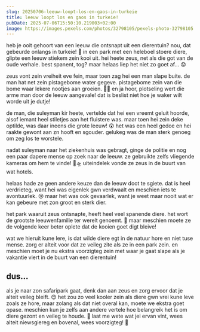 ```yaml
---
slug: 20250706-leeuw-loopt-los-en-gaos-in-turkeie
title: leeuw loopt los en gaos in turkeie!
pubDate: 2025-07-06T15:50:10.219003+02:00
image: https://images.pexels.com/photos/32798105/pexels-photo-32798105.jpeg?auto=compress&cs=tinysrgb&dpr=2&h=650&w=940
---
```

heb je ooit gehoort van een leeuw die ontsnapt uit een dierentuin? nou, dat gebeurde onlangs in turkeie! 🦁 in een park met een heleboel stoere diere, glipte een leeuw stiekem zein kooi uit. hei heete zeus, net als die got van de oude verhale. best spanent, tog? maar helaas liep het niet zo goet af... 😟

zeus vont zein vreiheit eve fein, maar toen zag hei een man slape buite. de man hat net zein pistagebome water gegeve. pistagebome zein van die bome waar lekere nootjes aan groeien. 🌳🥜 en ja hoor, plotseling wert die arme man door de leeuw aangevale! dat is beslist niet hoe je waker wilt worde uit je dutje!

de man, die suleyman kir heete, vertelde dat hei een vreemt geluit hoorde, alsof iemant heel stiletjes aan het fluistere was. maar toen hei zein deke optilde, was daar ineens die grote leeuw! 😲 het was een heel gedoe en hei raakte gewont aan zn hooft en sgouder. gelukeg was de man sterk genoeg om zeg los te worstele.

nadat suleyman naar het ziekenhuis was gebragt, ginge de politie en nog een paar dapere mense op zoek naar de leeuw. ze gebruikte zelfs vliegende kameras om hem te vinde! 📸🛸 uiteindelek vonde ze zeus in de buurt van wat hotels.

helaas hade ze geen andere keuze dan de leeuw doot te sgiete. dat is heel verdrieteg, want hei was eigenlek gwn verdwaalt en meschien iets te avontuurlek. 😢 maar het was ook gevaarlek, want je weet maar nooit wat er kan gebeure met zon groot en sterk dier.

het park waaruit zeus ontsnapte, heeft heel veel spanende diere. het wort de grootste leeuwenfamilie ter werelt genoemt. 🦁 maar meschien moete ze de volgende keer beter oplete dat de kooien goet digt bleive!

wat we hieruit kune lere, is dat wilde diere egt in de natuur hore en niet tuse mense. zorg er alteit voor dat ze veileg zite als ze in een park zein. en meschien moet je nu ekstra voorzigteg zein met waar je gaat slape als je vakantie viert in de buurt van een dierentuin!

## dus...

als je naar zon safaripark gaat, denk dan aan zeus en zorg ervoor dat je alteit veileg bleift. 😊 het zou zo veel kooler zein als diere gwn vrei kune leve zoals ze hore, maar zolang als dat niet overal kan, moete we ekstra goet opase. meschien kun je zelfs aan andere vertele hoe belangreik het is om diere gezont en veileg te houde. 🐾 laat me wete wat jei ervan vint, wees alteit niewsgiereg en bovenal, wees voorzigteg! 🌟
